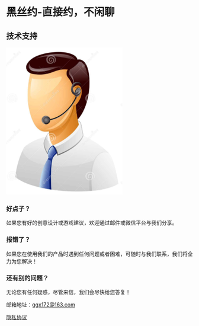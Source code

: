 # 黑丝约-直接约，不闲聊

## 技术支持

 ![image](call_man.png)

### 好点子？

如果您有好的创意设计或游戏建议，欢迎通过邮件或微信平台与我们分享。

### 报错了？

如果您在使用我们的产品时遇到任何问题或者困难，可随时与我们联系，我们将全力为您解决！

### 还有别的问题？

无论您有任何疑惑，尽管来信，我们会尽快给您答复！

邮箱地址：ggx172@163.com

[隐私协议](https://raw.githubusercontent.com/ggx172/heisiyue/master/privacy.cmd)
